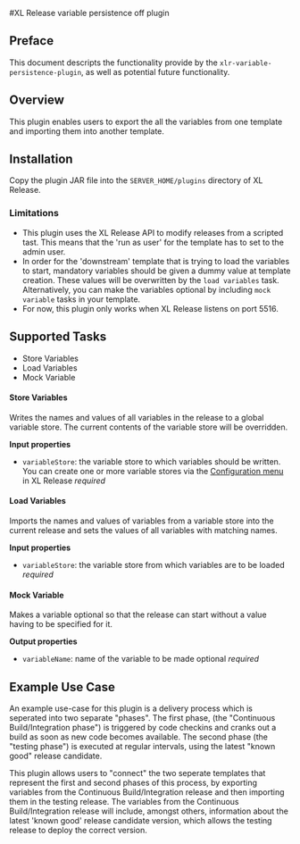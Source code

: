 #XL Release variable persistence off plugin

## Preface
This document descripts the functionality provide by the `xlr-variable-persistence-plugin`, as well as potential future functionality.

## Overview
This plugin enables users to export the all the variables from one template and importing them into another template.

## Installation

Copy the plugin JAR file into the `SERVER_HOME/plugins` directory of XL Release.

### Limitations

* This plugin uses the XL Release API to modify releases from a scripted tast. This means that the 'run as user' for the template has to set to the admin user.
* In order for the 'downstream' template that is trying to load the variables to start, mandatory variables should be given a dummy value at template creation. These values will be overwritten by the `load variables` task. Alternatively, you can make the variables optional by including `mock variable` tasks in your template.
* For now, this plugin only works when XL Release listens on port 5516.

## Supported Tasks

* Store Variables
* Load Variables
* Mock Variable

#### Store Variables

Writes the names and values of all variables in the release to a global variable store. The current contents of the variable store will be overridden.

**Input properties**

* `variableStore`: the variable store to which variables should be written. You can create one or more variable stores via the [Configuration menu](https://docs.xebialabs.com/xl-release/how-to/create-custom-configuration-types-in-xl-release.html#configuration-page) in XL Release _required_

#### Load Variables

Imports the names and values of variables from a variable store into the current release and sets the values of all variables with matching names.

**Input properties**

* `variableStore`: the variable store from which variables are to be loaded _required_

#### Mock Variable

Makes a variable optional so that the release can start without a value having to be specified for it.

**Output properties**

* `variableName`: name of the variable to be made optional _required_

## Example Use Case

An example use-case for this plugin is a delivery process which is seperated into two separate "phases". The first phase, (the "Continuous Build/Integration phase") is triggered by code checkins and cranks out a build as soon as new code becomes available. The second phase (the "testing phase") is executed at regular intervals, using the latest "known good" release candidate.

This plugin allows users to "connect" the two seperate templates that represent the first and second phases of this process, by exporting variables from the Continuous Build/Integration release and then importing them in the testing release. The variables from the Continuous Build/Integration release will include, amongst others, information about the latest 'known good' release candidate version, which allows the testing release to deploy the correct version.
